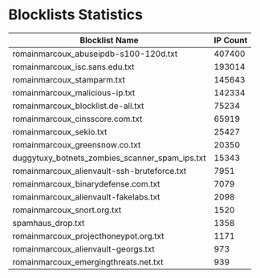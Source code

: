 # Blocklists Statistics
| Blocklist Name | IP Count |
|----|----|
| romainmarcoux_abuseipdb-s100-120d.txt | 407400 |
| romainmarcoux_isc.sans.edu.txt | 193014 |
| romainmarcoux_stamparm.txt | 145643 |
| romainmarcoux_malicious-ip.txt | 142334 |
| romainmarcoux_blocklist.de-all.txt | 75234 |
| romainmarcoux_cinsscore.com.txt | 65919 |
| romainmarcoux_sekio.txt | 25427 |
| romainmarcoux_greensnow.co.txt | 20350 |
| duggytuxy_botnets_zombies_scanner_spam_ips.txt | 15343 |
| romainmarcoux_alienvault-ssh-bruteforce.txt | 7951 |
| romainmarcoux_binarydefense.com.txt | 7079 |
| romainmarcoux_alienvault-fakelabs.txt | 2098 |
| romainmarcoux_snort.org.txt | 1520 |
| spamhaus_drop.txt | 1358 |
| romainmarcoux_projecthoneypot.org.txt | 1171 |
| romainmarcoux_alienvault-georgs.txt | 973 |
| romainmarcoux_emergingthreats.net.txt | 939 |
